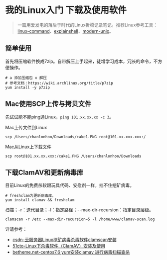 # 我的Linux入门 下载及使用软件

> 一篇用爱发电的落后于时代的Linux折腾记录笔记。推荐Linux参考工具：[linux-command](https://wangchujiang.com/linux-command/)、[explainshell](https://www.explainshell.com)、[modern-unix](https://github.com/ibraheemdev/modern-unix)。

## 简单使用

首先将压缩软件换成7zip。自带解压上手起来，徒增学习成本，冗长的命令，不方便操作。

```
# a 添加压缩包 x 解压
# 参考文档：https://wiki.archlinux.org/title/p7zip
yum install -y p7zip
```

## Mac使用SCP上传与拷贝文件

先试试能不能ping通Linux，`ping 101.xx.xx.xx -c 3`。

Mac上传文件到Linux

```
scp /Users/chanlonhoo/Downloads/cake1.PNG root@101.xx.xxx.xxx:/
```

Mac从Linux上下载文件

```
scp root@101.xx.xx.xxx:/cake1.PNG /Users/chanlonhoo/Downloads
```

## 下载ClamAV和更新病毒库

目前Linux的免费杀软跟玩具代码、安慰剂一样，挡不住挖矿病毒。

```
# freshclam为更新病毒库。
yum install clamav && freshclam
```

扫描；-r：迭代目录；-l：指定路径；--max-dir-recursion：指定目录层级。

```
clamscan -r /etc --max-dir-recursion=5 -l /home/www/clamav-scan.log
```

详请参考：

* [csdn-云服务器Linux挖矿病毒杀毒软件clamscan安装](https://blog.csdn.net/m0_59069586/article/details/126956289)
* [51cto-Linux下杀毒软件（ClamAV）安装及使用](https://blog.51cto.com/u_9691128/4293334)
* [betheme.net-centos7.6 yum安装clamav 进行病毒扫描查杀](https://betheme.net/news/txtlist_i98729v.html)

